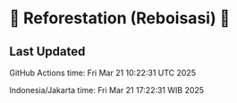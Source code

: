 
# 🌳 Reforestation (Reboisasi) 🌲

## Last Updated

GitHub Actions time: Fri Mar 21 10:22:31 UTC 2025

Indonesia/Jakarta time: Fri Mar 21 17:22:31 WIB 2025
